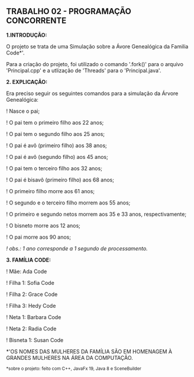 ## TRABALHO 02 - PROGRAMAÇÃO CONCORRENTE

**1.INTRODUÇÃO:**


  O projeto se trata de uma Simulação sobre a Ávore Genealógica da Familia Code*'.
  
  
  Para a criação do projeto, foi utilizado o comando '.fork()' para o arquivo 'Principal.cpp' e a utlização de 'Threads' para o 'Principal.java'.


**2. EXPLICAÇÃO:**


 Era preciso seguir os seguintes comandos para a simulação da Árvore Genealógica:
 
 
! Nasce o pai;


! O pai tem o primeiro filho aos 22 anos;


! O pai tem o segundo filho aos 25 anos;


! O pai é avô (primeiro filho) aos 38 anos;


! O pai é avô (segundo filho) aos 45 anos;


! O pai tem o terceiro filho aos 32 anos;


! O pai é bisavô (primeiro filho) aos 68 anos;


! O primeiro filho morre aos 61 anos;


! O segundo e o terceiro filho morrem aos 55 anos;


! O primeiro e segundo netos morrem aos 35 e 33 anos, respectivamente;


! O bisneto morre aos 12 anos;


! O pai morre aos 90 anos;


*! obs.: 1 ano corresponde a 1 segundo de processamento.*


**3. FAMÍLIA CODE:**


! Mãe: Ada Code


! Filha 1: Sofia Code


! Filha 2: Grace Code


! Filha 3: Hedy Code


! Neta 1: Barbara Code


! Neta 2: Radia Code


! Bisneta 1: Susan Code


*'OS NOMES DAS MULHERES DA FAMÍLIA SÃO EM HOMENAGEM À GRANDES MULHERES NA ÁREA DA COMPUTAÇÃO.



<sub>*sobre o projeto: feito com C++, JavaFx 19, Java 8 e SceneBuilder</sub>
